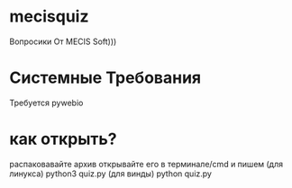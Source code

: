 # mecisquiz
Вопросики От MECIS Soft)))

# Системные Требования
Требуется pywebio

# как открыть?
распаковавайте архив открывайте его в терминале/cmd
и пишем (для линукса) python3 quiz.py (для винды) python quiz.py
